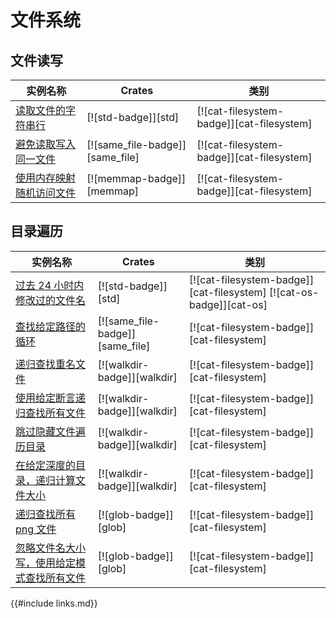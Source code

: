 # 文件系统

## 文件读写

| 实例名称 | Crates | 类别 |
|--------|--------|------------|
| [读取文件的字符串行][ex-std-read-lines] | [![std-badge]][std] | [![cat-filesystem-badge]][cat-filesystem] |
| [避免读取写入同一文件][ex-avoid-read-write] | [![same_file-badge]][same_file] | [![cat-filesystem-badge]][cat-filesystem] |
| [使用内存映射随机访问文件][ex-random-file-access] | [![memmap-badge]][memmap] | [![cat-filesystem-badge]][cat-filesystem] |

## 目录遍历

| 实例名称 | Crates | 类别 |
|--------|--------|------------|
| [过去 24 小时内修改过的文件名][ex-file-24-hours-modified] | [![std-badge]][std] | [![cat-filesystem-badge]][cat-filesystem] [![cat-os-badge]][cat-os] |
| [查找给定路径的循环][ex-find-file-loops] | [![same_file-badge]][same_file] | [![cat-filesystem-badge]][cat-filesystem] |
| [递归查找重名文件][ex-dedup-filenames] | [![walkdir-badge]][walkdir] | [![cat-filesystem-badge]][cat-filesystem] |
| [使用给定断言递归查找所有文件][ex-file-predicate] | [![walkdir-badge]][walkdir] | [![cat-filesystem-badge]][cat-filesystem] |
| [跳过隐藏文件遍历目录][ex-file-skip-dot] | [![walkdir-badge]][walkdir] | [![cat-filesystem-badge]][cat-filesystem] |
| [在给定深度的目录，递归计算文件大小][ex-file-sizes] | [![walkdir-badge]][walkdir] | [![cat-filesystem-badge]][cat-filesystem] |
| [递归查找所有 png 文件][ex-glob-recursive] | [![glob-badge]][glob] | [![cat-filesystem-badge]][cat-filesystem] |
| [忽略文件名大小写，使用给定模式查找所有文件][ex-glob-with] | [![glob-badge]][glob] | [![cat-filesystem-badge]][cat-filesystem] |

[ex-std-read-lines]: file/read-write.md#读取文件的字符串行
[ex-avoid-read-write]: file/read-write.md#避免读取写入同一文件
[ex-random-file-access]: file/read-write.md#使用内存映射随机访问文件

[ex-file-24-hours-modified]: file/dir.md#过去-24-小时内修改过的文件名
[ex-find-file-loops]: file/dir.md#查找给定路径的循环
[ex-dedup-filenames]: file/dir.md#递归查找重名文件
[ex-file-predicate]: file/dir.md#使用给定断言递归查找所有文件
[ex-file-skip-dot]: file/dir.md#跳过隐藏文件遍历目录
[ex-file-sizes]: file/dir.md#在给定深度的目录递归计算文件大小
[ex-glob-recursive]: file/dir.md#递归查找所有-png-文件
[ex-glob-with]: file/dir.md#忽略文件名大小写使用给定模式查找所有文件

{{#include links.md}}

